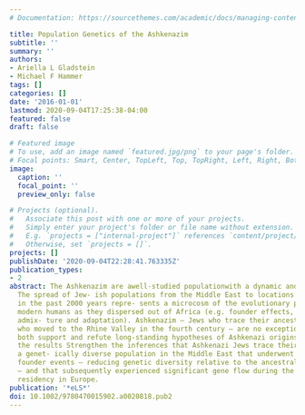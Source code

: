 ```yaml
---
# Documentation: https://sourcethemes.com/academic/docs/managing-content/

title: Population Genetics of the Ashkenazim
subtitle: ''
summary: ''
authors:
- Ariella L Gladstein
- Michael F Hammer
tags: []
categories: []
date: '2016-01-01'
lastmod: 2020-09-04T17:25:38-04:00
featured: false
draft: false

# Featured image
# To use, add an image named `featured.jpg/png` to your page's folder.
# Focal points: Smart, Center, TopLeft, Top, TopRight, Left, Right, BottomLeft, Bottom, BottomRight.
image:
  caption: ''
  focal_point: ''
  preview_only: false

# Projects (optional).
#   Associate this post with one or more of your projects.
#   Simply enter your project's folder or file name without extension.
#   E.g. `projects = ["internal-project"]` references `content/project/deep-learning/index.md`.
#   Otherwise, set `projects = []`.
projects: []
publishDate: '2020-09-04T22:28:41.763335Z'
publication_types:
- 2
abstract: The Ashkenazim are awell-studied populationwith a dynamic and unique history.
  The spread of Jew- ish populations from the Middle East to locations in the Diaspora
  in the past 2000 years repre- sents a microcosm of the evolutionary processes affecting
  modern humans as they dispersed out of Africa (e.g. founder effects, migrations,
  admix- ture and adaptation). Ashkenazim – Jews who trace their ancestry to founders
  who moved to the Rhine Valley in the fourth century – are no exception. Recent studies
  both support and refute long-standing hypotheses of Ashkenazi origins. Together,
  the results Strengthen the inferences that Ashkenazi Jews trace their ancestry to
  a genet- ically diverse population in the Middle East that underwent a series of
  founder events – reducing genetic diversity relative to the ancestral population
  – and that subsequently experienced significant gene flow during the period of Ashkenazi
  residency in Europe.
publication: '*eLS*'
doi: 10.1002/9780470015902.a0020818.pub2
---
```

